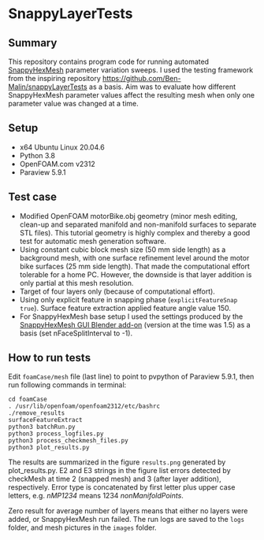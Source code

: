 # SnappyLayerTests

## Summary

This repository contains program code for running automated
[SnappyHexMesh](https://www.openfoam.com/documentation/guides/latest/doc/guide-meshing-snappyhexmesh.html)
parameter variation sweeps.
I used the testing framework from the inspiring repository
https://github.com/Ben-Malin/snappyLayerTests as a basis.
Aim was to evaluate how different SnappyHexMesh parameter values
affect the resulting mesh when only one parameter value was changed at
a time.

## Setup

* x64 Ubuntu Linux 20.04.6
* Python 3.8
* OpenFOAM.com v2312
* Paraview 5.9.1

## Test case

* Modified OpenFOAM motorBike.obj geometry (minor mesh editing,
  clean-up and separated manifold and non-manifold surfaces to
  separate STL files). This tutorial geometry is highly complex and
  thereby a good test for automatic mesh generation software.
* Using constant cubic block mesh size (50 mm side length) as a
  background mesh, with one surface refinement level around the motor
  bike surfaces (25 mm side length). That made the computational
  effort tolerable for a home PC. However, the downside is that layer
  addition is only partial at this mesh resolution.
* Target of four layers only (because of computational effort).
* Using only explicit feature in snapping phase (`explicitFeatureSnap true`).
  Surface feature extraction applied feature angle value 150.
* For SnappyHexMesh base setup I used the settings produced by the
  [SnappyHexMesh GUI Blender add-on](https://github.com/tkeskita/snappyhexmesh_gui)
  (version at the time was 1.5) as a basis (set nFaceSplitInterval to -1).

## How to run tests

Edit `foamCase/mesh` file (last line) to point to pvpython of Paraview 5.9.1,
then run following commands in terminal:

```
cd foamCase
. /usr/lib/openfoam/openfoam2312/etc/bashrc
./remove_results
surfaceFeatureExtract
python3 batchRun.py
python3 process_logfiles.py
python3 process_checkmesh_files.py
python3 plot_results.py
```

The results are summarized in the figure `results.png` generated by
plot_results.py. E2 and E3 strings in the figure list errors detected
by checkMesh at time 2 (snapped mesh) and 3 (after layer addition),
respectively. Error type is concatenated by first letter plus upper
case letters, e.g. *nMP1234* means 1234 *nonManifoldPoints*.

Zero result for average number of layers means that either no layers
were added, or SnappyHexMesh run failed. The run logs are saved to
the `logs` folder, and mesh pictures in the `images` folder.

